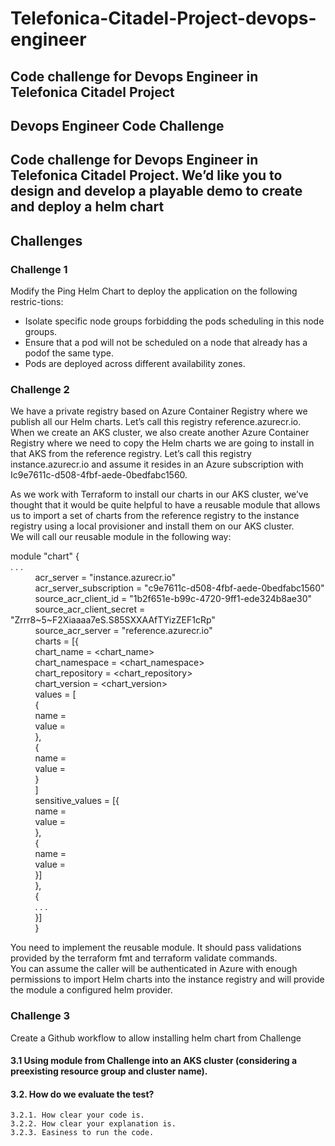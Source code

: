 # Telefonica-Citadel-Project-devops-engineer
  ## Code challenge for Devops Engineer in Telefonica Citadel Project  
  ## Devops Engineer Code Challenge  
  ## Code challenge for Devops Engineer in Telefonica Citadel Project. We’d like you to design and develop a playable demo to create and deploy a helm chart  

  ## Challenges  

   ### Challenge 1  
   Modify the Ping Helm Chart to deploy the application on the following restric-tions: <br>
   * Isolate specific node groups forbidding the pods scheduling in this node groups.
   * Ensure that a pod will not be scheduled on a node that already has a podof the same type.
   * Pods are deployed across different availability zones.

   ### Challenge 2  
  We have a private registry based on Azure Container Registry where we publish all our Helm charts. Let’s call this registry reference.azurecr.io.  
  When we create an AKS cluster, we also create another Azure Container Registry where we need to copy the Helm charts we are going to install in that AKS from the reference registry. Let’s call this registry instance.azurecr.io and assume it resides in an Azure subscription with Ic9e7611c-d508-4fbf-aede-0bedfabc1560.   

  As we work with Terraform to install our charts in our AKS cluster, we’ve thought that it would be quite helpful to have a reusable module that allows us    to import a set of charts from the reference registry to the instance registry using a local provisioner and install them on our AKS cluster.  
  We will call our reusable module in the following way:  

  module "chart" {  
  . . .  
    &nbsp; &nbsp; &nbsp; &nbsp; &nbsp; acr_server = "instance.azurecr.io"  
    &nbsp; &nbsp; &nbsp; &nbsp; &nbsp; acr_server_subscription = "c9e7611c-d508-4fbf-aede-0bedfabc1560"   
    &nbsp; &nbsp; &nbsp; &nbsp; &nbsp; source_acr_client_id = "1b2f651e-b99c-4720-9ff1-ede324b8ae30"   
    &nbsp; &nbsp; &nbsp; &nbsp; &nbsp; source_acr_client_secret = "Zrrr8~5~F2Xiaaaa7eS.S85SXXAAfTYizZEF1cRp"   
    &nbsp; &nbsp; &nbsp; &nbsp; &nbsp; source_acr_server = "reference.azurecr.io"   
    &nbsp; &nbsp; &nbsp; &nbsp; &nbsp;  charts = [{   
    &nbsp; &nbsp; &nbsp; &nbsp; &nbsp;    chart_name = <chart_name>  
    &nbsp; &nbsp; &nbsp; &nbsp; &nbsp;    chart_namespace = <chart_namespace>  
    &nbsp; &nbsp; &nbsp; &nbsp; &nbsp;    chart_repository = <chart_repository>  
    &nbsp; &nbsp; &nbsp; &nbsp; &nbsp;    chart_version = <chart_version>  
    &nbsp; &nbsp; &nbsp; &nbsp; &nbsp;      values = [  
    &nbsp; &nbsp; &nbsp; &nbsp; &nbsp;        {  
    &nbsp; &nbsp; &nbsp; &nbsp; &nbsp;           name = <name>  
    &nbsp; &nbsp; &nbsp; &nbsp; &nbsp;           value = <value>  
    &nbsp; &nbsp; &nbsp; &nbsp; &nbsp;        },   
    &nbsp; &nbsp; &nbsp; &nbsp; &nbsp;        {  
    &nbsp; &nbsp; &nbsp; &nbsp; &nbsp;           name = <name>   
    &nbsp; &nbsp; &nbsp; &nbsp; &nbsp;           value = <value>   
    &nbsp; &nbsp; &nbsp; &nbsp; &nbsp;        }  
    &nbsp; &nbsp; &nbsp; &nbsp; &nbsp;      ]  
    &nbsp; &nbsp; &nbsp; &nbsp; &nbsp;      sensitive_values = [{  
    &nbsp; &nbsp; &nbsp; &nbsp; &nbsp;         name = <name>  
    &nbsp; &nbsp; &nbsp; &nbsp; &nbsp;         value = <value>  
    &nbsp; &nbsp; &nbsp; &nbsp; &nbsp;      },  
    &nbsp; &nbsp; &nbsp; &nbsp; &nbsp;      {  
    &nbsp; &nbsp; &nbsp; &nbsp; &nbsp;         name = <name>  
    &nbsp; &nbsp; &nbsp; &nbsp; &nbsp;         value = <value>  
    &nbsp; &nbsp; &nbsp; &nbsp; &nbsp;      }]  
    &nbsp; &nbsp; &nbsp; &nbsp; &nbsp;     },  
    &nbsp; &nbsp; &nbsp; &nbsp; &nbsp;     {  
    &nbsp; &nbsp; &nbsp; &nbsp; &nbsp;        . . .  
    &nbsp; &nbsp; &nbsp; &nbsp; &nbsp;     }]  
    &nbsp; &nbsp; &nbsp; &nbsp; &nbsp; }  
        
  You need to implement the reusable module. It should pass validations provided by the terraform fmt and terraform validate commands.    
  You can assume the caller will be authenticated in Azure with enough permissions to import Helm charts into the instance registry and will provide the  module a configured helm provider.     


  ### Challenge 3  
  Create a Github workflow to allow installing helm chart from Challenge     
  #### 3.1 Using module from Challenge into an AKS cluster (considering a preexisting resource group and cluster name).    

  #### 3.2. How do we evaluate the test?   
    3.2.1. How clear your code is.    
    3.2.2. How clear your explanation is.    
    3.2.3. Easiness to run the code.    
